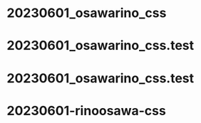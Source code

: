 # 20230601_osawarino_css
# 20230601_osawarino_css.test
# 20230601_osawarino_css.test
# 20230601-rinoosawa-css
